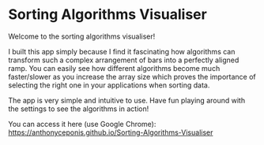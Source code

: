 <h1>Sorting Algorithms Visualiser</h1>

Welcome to the sorting algorithms visualiser! 

I built this app simply because I find it fascinating how algorithms can transform such a complex arrangement of bars into a perfectly aligned ramp.
You can easily see how different algorithms become much faster/slower as you increase the array size which proves the importance of selecting the right one in your applications when sorting data.

The app is very simple and intuitive to use. Have fun playing around with the settings to see the algorithms in action!

You can access it here (use Google Chrome): <a href="https://anthonyceponis.github.io/Sorting-Algorithms-Visualiser" target="_blank">https://anthonyceponis.github.io/Sorting-Algorithms-Visualiser</a>
